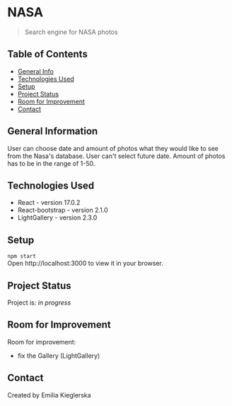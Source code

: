 # NASA

> Search engine for NASA photos

## Table of Contents
* [General Info](#general-information)
* [Technologies Used](#technologies-used)
* [Setup](#setup)
* [Project Status](#project-status)
* [Room for Improvement](#room-for-improvement)
* [Contact](#contact)

## General Information
User can choose date and amount of photos what they would like to see
from the Nasa's database. User can't select future date. Amount of photos has to be 
in the range of 1-50.

## Technologies Used
- React - version 17.0.2
- React-bootstrap - version 2.1.0
- LightGallery - version 2.3.0

## Setup
`npm start` \
Open http://localhost:3000 to view it in your browser.

## Project Status
Project is: _in progress_

## Room for Improvement

Room for improvement:
- fix the Gallery (LightGallery)

## Contact
Created by Emilia Kieglerska
